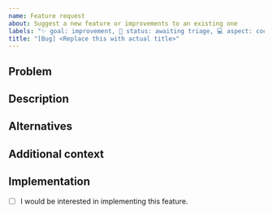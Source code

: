 ```yaml
---
name: Feature request
about: Suggest a new feature or improvements to an existing one
labels: "✨ goal: improvement, 🚦 status: awaiting triage, 💻 aspect: code, 🟩 priority: low"
title: "[Bug] <Replace this with actual title>"
---
```


## Problem
<!-- Describe a problem solved by this feature; or delete the section entirely. -->

## Description
<!-- Describe the feature and how it solves the problem. -->

## Alternatives
<!-- Describe any alternative solutions or features you have considered. How is this feature better? -->

## Additional context
<!-- Add any other context about the feature here; or delete the section entirely. -->

## Implementation
<!-- Replace the [ ] with [x] to check the box. -->
- [ ] I would be interested in implementing this feature.
